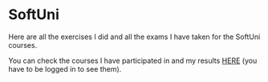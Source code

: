 # SoftUni

Here are all the exercises I did and all the exams I have taken for the SoftUni courses.

You can check the courses I have participated in and my results 
[HERE](https://softuni.bg/users/profile/certificates?username=Ker1m "My certificates") (you have to be logged in to see them).
